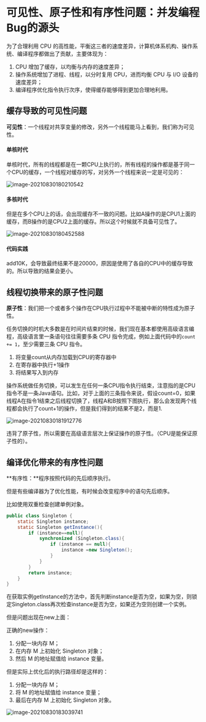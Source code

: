 # 可见性、原子性和有序性问题：并发编程Bug的源头

为了合理利用 CPU 的高性能，平衡这三者的速度差异，计算机体系机构、操作系统、编译程序都做出了贡献，主要体现为：

1. CPU 增加了缓存，以均衡与内存的速度差异；
2. 操作系统增加了进程、线程，以分时复用 CPU，进而均衡 CPU 与 I/O 设备的速度差异；
3. 编译程序优化指令执行次序，使得缓存能够得到更加合理地利用。

## 缓存导致的可见性问题

**可见性**：一个线程对共享变量的修改，另外一个线程能马上看到，我们称为可见性。

#### 单核时代

单核时代，所有的线程都是在一颗CPU上执行的，所有线程的操作都是基于同一个CPU的缓存，一个线程对缓存的写，对另外一个线程来说一定是可见的：

![image-20210830180210542](https://gitee.com/yamonc/blogImage/raw/master//img/blogImage/image-20210830180210542.png)



#### 多核时代

但是在多个CPU上的话，会出现缓存不一致的问题。比如A操作的是CPU1上面的缓存，而B操作的是CPU2上面的缓存。所以这个时候就不具备可见性了。

![image-20210830180452588](https://gitee.com/yamonc/blogImage/raw/master//img/blogImage/image-20210830180452588.png)

#### 代码实践

add10K，会导致最终结果不是20000，原因是使用了各自的CPU中的缓存导致的。所以导致的结果会更小。

## 线程切换带来的原子性问题

**原子性**：我们把一个或者多个操作在CPU执行过程中不能被中断的特性成为原子性。

任务切换的时机大多数是在时间片结束的时候，我们现在基本都使用高级语言编程，高级语言里一条语句往往需要多条 CPU 指令完成，例如上面代码中的`count += 1`，至少需要三条 CPU 指令。

1. 将变量count从内存加载到CPU的寄存器中
2. 在寄存器中执行+1操作
3. 将结果写入到内存

操作系统做任务切换，可以发生在任何一条CPU指令执行结束，注意指的是CPU指令不是一条Java语句。比如，对于上面的三条指令来说，假设count=0，如果线程A在指令1结束之后线程切换了，线程A和B按照下图执行，那么会发现两个线程都会执行了count+1的操作，但是我们得到的结果不是2，而是1.

![image-20210830181912776](https://gitee.com/yamonc/blogImage/raw/master//img/blogImage/image-20210830181912776.png)

违背了原子性，所以需要在高级语言层次上保证操作的原子性。（CPU是能保证原子性的）。

## 编译优化带来的有序性问题

**有序性：**程序按照代码的先后顺序执行。

但是有些编译器为了优化性能，有时候会改变程序中的语句先后顺序。

比如使用双重检查创建单例对象。

```java
public class Singleton {
    static Singleton instance;
    static Singleton getInstance(){
        if (instance==null){
            synchronized (Singleton.class){
                if (instance == null){
                    instance =new Singleton();
                }
            }
        }
        return instance;
    }
}
```

在获取实例getInstance的方法中，首先判断instance是否为空，如果为空，则锁定Singleton.class再次检查instance是否为空，如果还为空则创建一个实例。

但是问题出现在new上面：

正确的new操作：

1. 分配一块内存 M；
2. 在内存 M 上初始化 Singleton 对象；
3. 然后 M 的地址赋值给 instance 变量。

但是实际上优化后的执行路径却是这样的：

1. 分配一块内存 M；
2. 将 M 的地址赋值给 instance 变量；
3. 最后在内存 M 上初始化 Singleton 对象。

![image-20210830183039741](https://gitee.com/yamonc/blogImage/raw/master//img/blogImage/image-20210830183039741.png)